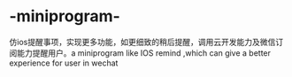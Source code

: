 # -miniprogram-
仿ios提醒事项，实现更多功能，如更细致的稍后提醒，调用云开发能力及微信订阅能力提醒用户。a miniprogram like IOS remind ,which can give a better experience for user in wechat
